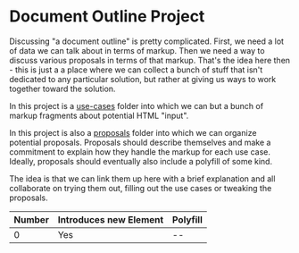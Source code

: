 # Document Outline Project
Discussing "a document outline" is pretty complicated.  First, we need a lot of data we can talk about in terms of markup.  Then we need a way to discuss various proposals in terms of that markup.  That's the idea here then - this is just a a place where we can collect a bunch of stuff that isn't dedicated to any particular solution, but rather at giving us ways to work together toward the solution.

In this project is a [use-cases](use-cases) folder into which we can but a bunch of markup fragments about potential HTML "input".  

In this project is also a [proposals](proposals) folder into which we can organize potential proposals.  Proposals should describe themselves and make a commitment to explain how they handle the markup for each use case.  Ideally, proposals should eventually also include a polyfill of some kind.

The idea is that we can link them up here with a brief explanation and all collaborate on trying them out, filling out the use cases or tweaking the proposals.

| Number | Introduces new Element  | Polyfill      |
| ------------- | -------------  | ------------- |
| 0  | Yes | -- |
